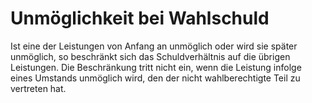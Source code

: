 # Unmöglichkeit bei Wahlschuld

Ist eine der Leistungen von Anfang an unmöglich oder wird sie später unmöglich, so beschränkt sich das Schuldverhältnis auf die übrigen Leistungen. Die Beschränkung tritt nicht ein, wenn die Leistung infolge eines Umstands unmöglich wird, den der nicht wahlberechtigte Teil zu vertreten hat. 

